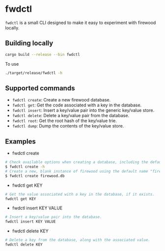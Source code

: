 # fwdctl

`fwdctl` is a small CLI designed to make it easy to experiment with firewood locally.

## Building locally

```sh
cargo build --release --bin fwdctl
```

To use

```sh
./target/release/fwdctl -h
```

## Supported commands

* `fwdctl create`: Create a new firewood database.
* `fwdctl get`: Get the code associated with a key in the database.
* `fwdctl insert`: Insert a key/value pair into the generic key/value store.
* `fwdctl delete`: Delete a key/value pair from the database.
* `fwdctl root`: Get the root hash of the key/value trie.
* `fwdctl dump`: Dump the contents of the key/value store.

## Examples

* fwdctl create

```sh
# Check available options when creating a database, including the defaults.
$ fwdctl create -h
# Create a new, blank instance of firewood using the default name "firewood.db".
$ fwdctl create firewood.db
```

* fwdctl get KEY

```sh
# Get the value associated with a key in the database, if it exists.
fwdctl get KEY
```

* fwdctl insert KEY VALUE

```sh
# Insert a key/value pair into the database.
fwdctl insert KEY VALUE
```

* fwdctl delete KEY

```sh
# Delete a key from the database, along with the associated value.
fwdctl delete KEY
```

